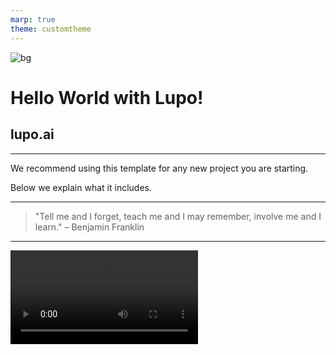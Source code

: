 ```yaml
---
marp: true
theme: customtheme
---
```


![bg](https://lupostorageaccount.blob.core.windows.net/media/samples/forest.jpg)

# Hello World with Lupo!

## lupo.ai

<!-- 
Welcome to our hello world with Lupo Template!
-->

---

We recommend using this template for any new project you are starting.

Below we explain what it includes.

<!-- 
We recommend using this template for any new project you are starting. Below we explain what it includes.
-->

---

> "Tell me and I forget, teach me and I may remember, involve me and I learn." 
> – Benjamin Franklin

<!-- 
Tell me and I forget, teach me and I may remember, involve me and I learn.
-->

--- 

<video src="fix_accenture_bug.mp4" controls>
entre 2 slides

<!-- 
((7)) Nothing to see here, just a video!
-->

---

<video src="https://lupostorageaccount.blob.core.windows.net/media/samples/niagara_falls.mp4" autoplay loop muted>

<!-- 
((1)) That's all.

((0:03)) Thank you!
-->